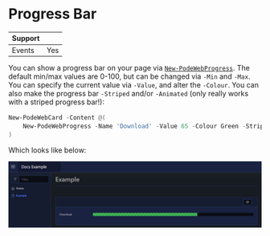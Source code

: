 # Progress Bar

| Support | |
| ------- |-|
| Events | Yes |

You can show a progress bar on your page via [`New-PodeWebProgress`](../../../Functions/Elements/New-PodeWebProgress). The default min/max values are 0-100, but can be changed via `-Min` and `-Max`. You can specify the current value via `-Value`, and alter the `-Colour`. You can also make the progress bar `-Striped` and/or `-Animated` (only really works with a striped progress bar!):

```powershell
New-PodeWebCard -Content @(
    New-PodeWebProgress -Name 'Download' -Value 65 -Colour Green -Striped -Animated
)
```

Which looks like below:

![progress_bar](../../../images/progress_bar.png)
